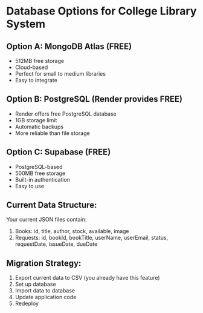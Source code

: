 # Database Options for College Library System

## Option A: MongoDB Atlas (FREE)
- 512MB free storage
- Cloud-based
- Perfect for small to medium libraries
- Easy to integrate

## Option B: PostgreSQL (Render provides FREE)
- Render offers free PostgreSQL database
- 1GB storage limit
- Automatic backups
- More reliable than file storage

## Option C: Supabase (FREE)
- PostgreSQL-based
- 500MB free storage
- Built-in authentication
- Easy to use

## Current Data Structure:
Your current JSON files contain:
1. Books: id, title, author, stock, available, image
2. Requests: id, bookId, bookTitle, userName, userEmail, status, requestDate, issueDate, dueDate

## Migration Strategy:
1. Export current data to CSV (you already have this feature)
2. Set up database
3. Import data to database
4. Update application code
5. Redeploy
